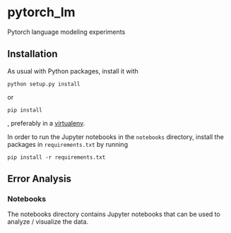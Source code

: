 # pytorch_lm
Pytorch language modeling experiments

## Installation

As usual with Python packages, install it with
```
python setup.py install
```
or
```
pip install
```
, preferably in a [virtualenv](https://virtualenv.pypa.io/en/latest/).

In order to run the Jupyter notebooks in the `notebooks` directory, install the
packages in `requirements.txt` by running
```
pip install -r requirements.txt
```

## Error Analysis

### Notebooks

The notebooks directory contains Jupyter notebooks that can be used to
analyze / visualize the data. 
